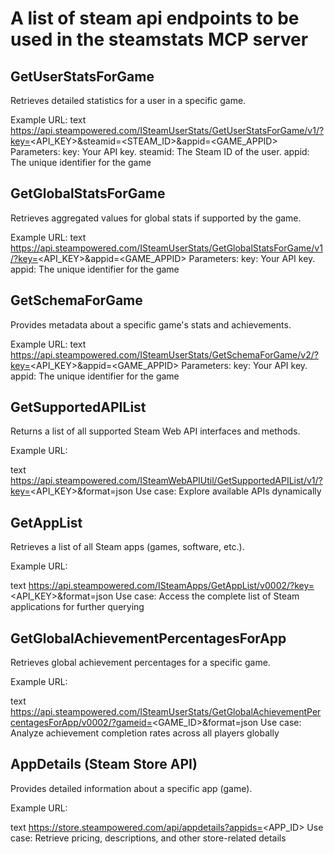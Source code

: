 # A list of steam api endpoints to be used in the steamstats MCP server

## GetUserStatsForGame

Retrieves detailed statistics for a user in a specific game.

Example URL:
text
https://api.steampowered.com/ISteamUserStats/GetUserStatsForGame/v1/?key=<API_KEY>&steamid=<STEAM_ID>&appid=<GAME_APPID>
Parameters:
key: Your API key.
steamid: The Steam ID of the user.
appid: The unique identifier for the game

## GetGlobalStatsForGame

Retrieves aggregated values for global stats if supported by the game.

Example URL:
text
https://api.steampowered.com/ISteamUserStats/GetGlobalStatsForGame/v1/?key=<API_KEY>&appid=<GAME_APPID>
Parameters:
key: Your API key.
appid: The unique identifier for the game

## GetSchemaForGame

Provides metadata about a specific game's stats and achievements.

Example URL:
text
https://api.steampowered.com/ISteamUserStats/GetSchemaForGame/v2/?key=<API_KEY>&appid=<GAME_APPID>
Parameters:
key: Your API key.
appid: The unique identifier for the game

## GetSupportedAPIList

Returns a list of all supported Steam Web API interfaces and methods.

Example URL:

text
https://api.steampowered.com/ISteamWebAPIUtil/GetSupportedAPIList/v1/?key=<API_KEY>&format=json
Use case: Explore available APIs dynamically

## GetAppList

Retrieves a list of all Steam apps (games, software, etc.).

Example URL:

text
https://api.steampowered.com/ISteamApps/GetAppList/v0002/?key=<API_KEY>&format=json
Use case: Access the complete list of Steam applications for further querying

## GetGlobalAchievementPercentagesForApp

Retrieves global achievement percentages for a specific game.

Example URL:

text
https://api.steampowered.com/ISteamUserStats/GetGlobalAchievementPercentagesForApp/v0002/?gameid=<GAME_ID>&format=json
Use case: Analyze achievement completion rates across all players globally

## AppDetails (Steam Store API)

Provides detailed information about a specific app (game).

Example URL:

text
https://store.steampowered.com/api/appdetails?appids=<APP_ID>
Use case: Retrieve pricing, descriptions, and other store-related details